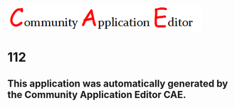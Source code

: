 ![CAE](https://github.com/PhilCAEOrg/application-112/blob/master/img/logo.png)  

112
===================


This application was automatically generated by the Community Application Editor CAE.  
---------------
